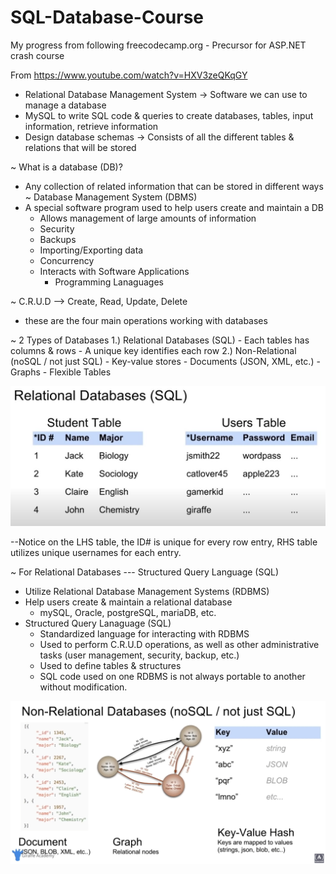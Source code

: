 # SQL-Database-Course
My progress from following freecodecamp.org - Precursor for ASP.NET crash course

From https://www.youtube.com/watch?v=HXV3zeQKqGY

- Relational Database Management System -> Software we can use to manage a database
- MySQL to write SQL code & queries to create databases, tables, input information, retrieve information
- Design database schemas -> Consists of all the different tables & relations that will be stored

~ What is a database (DB)?
  - Any collection of related information that can be stored in different ways
~ Database Management System (DBMS)
  - A special software program used to help users create and maintain a DB
    - Allows management of large amounts of information
    - Security
    - Backups
    - Importing/Exporting data
    - Concurrency
    - Interacts with Software Applications
      - Programming Lanaguages

~ C.R.U.D --> Create, Read, Update, Delete
  - these are the four main operations working with databases

~ 2 Types of Databases
  1.) Relational Databases (SQL)
    - Each tables has columns & rows
    - A unique key identifies each row
  2.) Non-Relational (noSQL / not just SQL)
    - Key-value stores
    - Documents (JSON, XML, etc.)
    - Graphs
    - Flexible Tables
    
<img src = "Images/Relational-DB-Example.png">

--Notice on the LHS table, the ID# is unique for every row entry, RHS table utilizes unique usernames for each entry.

~ For Relational Databases --- Structured Query Language (SQL)
  - Utilize Relational Database Management Systems (RDBMS)
  - Help users create & maintain a relational database
    - mySQL, Oracle, postgreSQL, mariaDB, etc.
  - Structured Query Lanaguage (SQL)
    - Standardized language for interacting with RDBMS
    - Used to perform C.R.U.D operations, as well as other administrative tasks (user management, security, backup, etc.)
    - Used to define tables & structures
    - SQL code used on one RDBMS is not always portable to another without modification.

<img src = "Images/Non-Relational-DB-Example.PNG">

  
